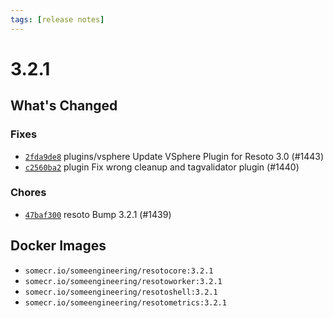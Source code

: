 ```yaml
---
tags: [release notes]
---
```


# 3.2.1

## What's Changed

### Fixes

- [`2fda9de8`](https://github.com/someengineering/resoto/commit/2fda9de8) <span class="badge badge--secondary">plugins/vsphere</span> Update VSphere Plugin for Resoto 3.0 (#1443)
- [`c2560ba2`](https://github.com/someengineering/resoto/commit/c2560ba2) <span class="badge badge--secondary">plugin</span> Fix wrong cleanup and tagvalidator plugin (#1440)

### Chores

- [`47baf300`](https://github.com/someengineering/resoto/commit/47baf300) <span class="badge badge--secondary">resoto</span> Bump 3.2.1 (#1439)

<!--truncate-->

## Docker Images

- `somecr.io/someengineering/resotocore:3.2.1`
- `somecr.io/someengineering/resotoworker:3.2.1`
- `somecr.io/someengineering/resotoshell:3.2.1`
- `somecr.io/someengineering/resotometrics:3.2.1`
